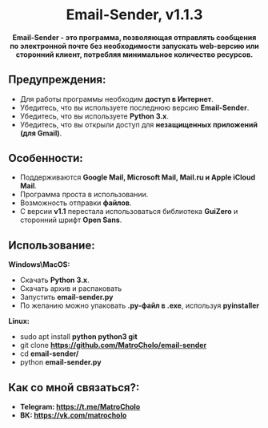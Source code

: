 <h1 align="center">Email-Sender, v1.1.3</h1>
<h4 align="center">Email-Sender - это программа, позволяющая отправлять сообщения по электронной почте без необходимости запускать web-версию или сторонний клиент, потребляя минимальное количество ресурсов.</h4>

## Предупреждения:
- Для работы программы необходим **доступ в Интернет**.
- Убедитесь, что вы используете последнюю версию **Email-Sender**.
- Убедитесь, что вы используете **Python 3.x**.
- Убедитесь, что вы открыли доступ для **незащищенных приложений (для Gmail)**.

## Особенности:
- Поддерживаются **Google Mail, Microsoft Mail, Mail.ru и Apple iCloud Mail**.
- Программа проста в использовании.
- Возможность отправки **файлов**.
- С версии **v1.1** перестала использоваться библиотека **GuiZero** и сторонний шрифт **Open Sans**.
## Использование:

**Windows\MacOS:**
- Скачать **Python 3.x**.
- Скачать архив и распаковать
- Запустить **email-sender.py**
- По желанию можно упаковать **.py-файл в .exe**, используя **pyinstaller**

**Linux:**
- sudo apt install **python python3 git**
- git clone **https://github.com/MatroCholo/email-sender**
- cd **email-sender/**
- python **email-sender.py**
## Как со мной связаться?:
- **Telegram: https://t.me/MatroCholo**
- **ВК: https://vk.com/matrocholo**
